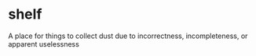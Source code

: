 # shelf
A place for things to collect dust due to incorrectness, incompleteness, or apparent uselessness
